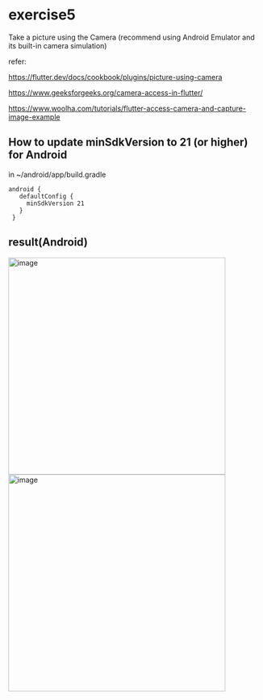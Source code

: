 # exercise5

Take a picture using the Camera (recommend using Android Emulator and its built-in camera simulation)

refer:

https://flutter.dev/docs/cookbook/plugins/picture-using-camera

https://www.geeksforgeeks.org/camera-access-in-flutter/

https://www.woolha.com/tutorials/flutter-access-camera-and-capture-image-example 


## How to update minSdkVersion to 21 (or higher) for Android
in ~/android/app/build.gradle
```
android {
   defaultConfig {
     minSdkVersion 21
   }
 }
```

## result(Android)
<img width="430" alt="image" src="https://github.com/NEU-GradStudents/class-exercise-5-lydiavitani1994/assets/113256029/a3d1e96d-3d3a-4717-81c9-b7adc80f8f08">

<img width="430" alt="image" src="https://github.com/NEU-GradStudents/class-exercise-5-lydiavitani1994/assets/113256029/5886543b-ac75-433a-8bef-d78dcf57f185">


